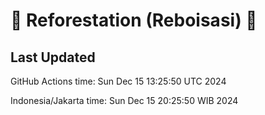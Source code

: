 
# 🌳 Reforestation (Reboisasi) 🌲

## Last Updated

GitHub Actions time: Sun Dec 15 13:25:50 UTC 2024

Indonesia/Jakarta time: Sun Dec 15 20:25:50 WIB 2024
